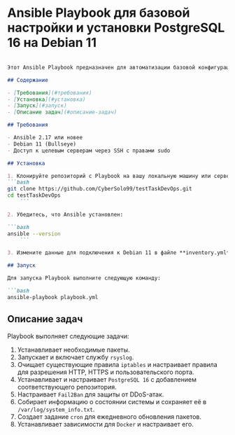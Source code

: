 # Ansible Playbook для базовой настройки и установки PostgreSQL 16 на Debian 11

```markdown

Этот Ansible Playbook предназначен для автоматизации базовой конфигурации системы Debian 11 и установки PostgreSQL 16, а также настройки необходимых утилит и служб для обеспечения безопасности.

## Содержание

- [Требования](#требования)
- [Установка](#установка)
- [Запуск](#запуск)
- [Описание задач](#описание-задач)

## Требования

- Ansible 2.17 или новее
- Debian 11 (Bullseye)
- Доступ к целевым серверам через SSH с правами sudo

## Установка

1. Клонируйте репозиторий с Playbook на вашу локальную машину или сервер:
```bash
git clone https://github.com/CyberSolo99/testTaskDevOps.git
cd testTaskDevOps
    ```

2. Убедитесь, что Ansible установлен:

```bash
ansible --version
    ```

3. Измените данные для подключения к Debian 11 в файле **inventory.yml**.

## Запуск

Для запуска Playbook выполните следующую команду:

```bash
ansible-playbook playbook.yml
```

## Описание задач

Playbook выполняет следующие задачи:

1. Устанавливает необходимые пакеты.
2. Запускает и включает службу `rsyslog`.
3. Очищает существующие правила `iptables` и настраивает правила для разрешения HTTP, HTTPS и пользовательского порта.
4. Устанавливает и настраивает `PostgreSQL 16` с добавлением соответствующего репозитория.
5. Настраивает `Fail2Ban` для защиты от DDoS-атак.
6. Собирает информацию о состоянии системы и сохраняет её в `/var/log/system_info.txt`.
7. Создает задание `cron` для ежедневного обновления пакетов.
8. Устанавливает зависимости для `Docker` и настраивает его.

